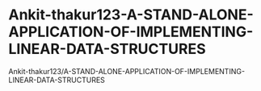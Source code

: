 # Ankit-thakur123-A-STAND-ALONE-APPLICATION-OF-IMPLEMENTING-LINEAR-DATA-STRUCTURES
Ankit-thakur123/A-STAND-ALONE-APPLICATION-OF-IMPLEMENTING-LINEAR-DATA-STRUCTURES

